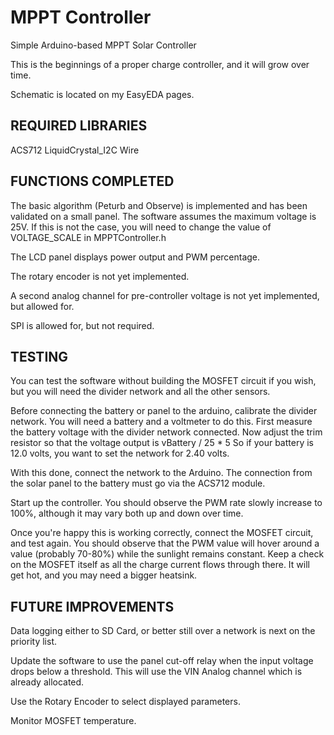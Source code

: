 # MPPT Controller
Simple Arduino-based MPPT Solar Controller

This is the beginnings of a proper charge controller, and it will grow over time.

Schematic is located on my EasyEDA pages.

## REQUIRED LIBRARIES
ACS712
LiquidCrystal_I2C
Wire

## FUNCTIONS COMPLETED
The basic algorithm (Peturb and Observe) is implemented and has been validated on a small panel.  The software assumes the maximum voltage is 25V.  If this is not the case, you will need to change the value of VOLTAGE_SCALE in MPPTController.h

The LCD panel displays power output and PWM percentage.

The rotary encoder is not yet implemented.

A second analog channel for pre-controller voltage is not yet implemented, but allowed for.

SPI is allowed for, but not required.

## TESTING
You can test the software without building the MOSFET circuit if you wish, but you will need the divider network and all the other sensors.

Before connecting the battery or panel to the arduino, calibrate the divider network.  You will need a battery and a voltmeter to do this.  First measure the battery voltage with the divider network connected.  Now adjust the trim resistor so that the voltage output is vBattery / 25 * 5  So if your battery is 12.0 volts, you want to set the network for 2.40 volts.

With this done, connect the network to the Arduino.  The connection from the solar panel to the battery must go via the ACS712 module.

Start up the controller.  You should observe the PWM rate slowly increase to 100%, although it may vary both up and down over time.

Once you're happy this is working correctly, connect the MOSFET circuit, and test again.  You should observe that the PWM value will hover around a value (probably 70-80%) while the sunlight remains constant.  Keep a check on the MOSFET itself as all the charge current flows through there.  It will get hot, and you may need a bigger heatsink.

## FUTURE IMPROVEMENTS
Data logging either to SD Card, or better still over a network is next on the priority list.

Update the software to use the panel cut-off relay when the input voltage drops below a threshold.  This will use the VIN Analog channel which is already allocated.

Use the Rotary Encoder to select displayed parameters.

Monitor MOSFET temperature.

